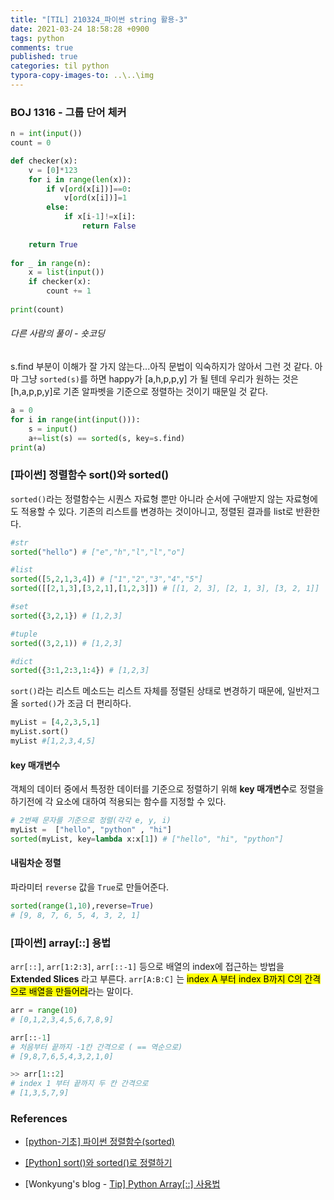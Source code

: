 ```yaml
---
title: "[TIL] 210324_파이썬 string 활용-3"
date: 2021-03-24 18:58:28 +0900
tags: python
comments: true
published: true
categories: til python
typora-copy-images-to: ..\..\img
---
```




### BOJ 1316 - 그룹 단어 체커

```python
n = int(input())
count = 0

def checker(x):
    v = [0]*123
    for i in range(len(x)):
        if v[ord(x[i])]==0:
            v[ord(x[i])]=1
        else:
            if x[i-1]!=x[i]:
                return False
            
    return True
    
for _ in range(n):
    x = list(input())
    if checker(x):
        count += 1
    
print(count)
```

###### 다른 사람의 풀이 - 숏코딩

s.find 부분이 이해가 잘 가지 않는다...아직 문법이 익숙하지가 않아서 그런 것 같다.
아마 그냥 `sorted(s)`를 하면 happy가 [a,h,p,p,y] 가 될 텐데 우리가 원하는 것은 [h,a,p,p,y]로 기존 알파벳을 기준으로 정렬하는 것이기 때문일 것 같다.

```python
a = 0
for i in range(int(input())):
    s = input()
    a+=list(s) == sorted(s, key=s.find)
print(a)
```



### [파이썬] 정렬함수 sort()와 sorted()

`sorted()`라는 정렬함수는 시퀀스 자료형 뿐만 아니라 순서에 구애받지 않는 자료형에도 적용할 수 있다.
기존의 리스트를 변경하는 것이아니고, 정렬된 결과를 list로 반환한다.

```python
#str
sorted("hello") # ["e","h","l","l","o"]

#list
sorted([5,2,1,3,4]) # ["1","2","3","4","5"]
sorted([[2,1,3],[3,2,1],[1,2,3]]) # [[1, 2, 3], [2, 1, 3], [3, 2, 1]]

#set
sorted({3,2,1}) # [1,2,3]

#tuple
sorted((3,2,1)) # [1,2,3]

#dict
sorted({3:1,2:3,1:4}) # [1,2,3]
```

`sort()`라는 리스트 메소드는 리스트 자체를 정렬된 상태로 변경하기 때문에, 일반저그올 `sorted()`가 조금 더 편리하다.

```python
myList = [4,2,3,5,1]
myList.sort()
myList #[1,2,3,4,5]
```



#### key 매개변수

객체의 데이터 중에서 특정한 데이터를 기준으로 정렬하기 위해 **key 매개변수**로 정렬을 하기전에 각 요소에 대하여 적용되는 함수를 지정할 수 있다.

```python
# 2번째 문자를 기준으로 정렬(각각 e, y, i)
myList =  ["hello", "python" , "hi"]
sorted(myList, key=lambda x:x[1]) # ["hello", "hi", "python"]
```



#### 내림차순 정렬

파라미터 `reverse` 값을 `True`로 만들어준다.

```python
sorted(range(1,10),reverse=True)
# [9, 8, 7, 6, 5, 4, 3, 2, 1]
```



### [파이썬] array[::] 용법

`arr[::]`, `arr[1:2:3]`, `arr[::-1]` 등으로 배열의 index에 접근하는 방법을 **Extended Slices** 라고 부른다.
`arr[A:B:C]` 는 <mark>index A 부터 index B까지 C의 간격으로 배열을 만들어라</mark>라는 말이다.

```python
arr = range(10)
# [0,1,2,3,4,5,6,7,8,9]
```

```python
arr[::-1]
# 처음부터 끝까지 -1칸 간격으로 ( == 역순으로)
# [9,8,7,6,5,4,3,2,1,0]

>> arr[1::2]
# index 1 부터 끝까지 두 칸 간격으로
# [1,3,5,7,9]
```



### References

- [[python-기초] 파이썬 정렬함수(sorted)](https://bit.ly/3shkkPr)
- [[Python] sort()와 sorted()로 정렬하기](https://cigiko.cafe24.com/python-%EC%A0%95%EB%A0%AC%ED%95%98%EA%B8%B0-sort%EC%99%80-sorted/)

- [Wonkyung's blog - [Tip\] Python Array[::] 사용법](https://blog.wonkyunglee.io/3)